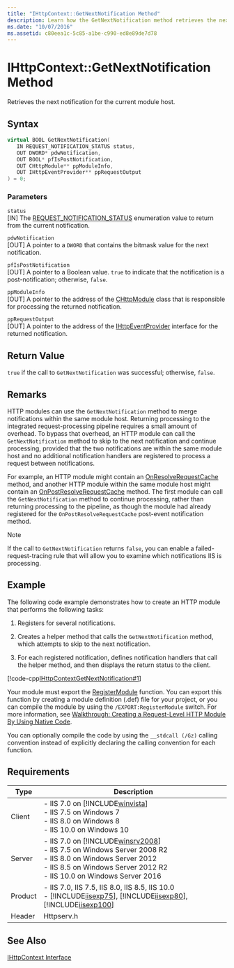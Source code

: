 ```yaml
---
title: "IHttpContext::GetNextNotification Method"
description: Learn how the GetNextNotification method retrieves the next notification for the current module host.
ms.date: "10/07/2016"
ms.assetid: c80eea1c-5c85-a1be-c990-ed8e89de7d78
---
```

# IHttpContext::GetNextNotification Method
Retrieves the next notification for the current module host.  
  
## Syntax  
  
```cpp  
virtual BOOL GetNextNotification(  
   IN REQUEST_NOTIFICATION_STATUS status,  
   OUT DWORD* pdwNotification,  
   OUT BOOL* pfIsPostNotification,  
   OUT CHttpModule** ppModuleInfo,  
   OUT IHttpEventProvider** ppRequestOutput  
) = 0;  
```  
  
### Parameters  
 `status`  
 [IN] The [REQUEST_NOTIFICATION_STATUS](../../web-development-reference/native-code-api-reference/request-notification-status-enumeration.md) enumeration value to return from the current notification.  
  
 `pdwNotification`  
 [OUT] A pointer to a `DWORD` that contains the bitmask value for the next notification.  
  
 `pfIsPostNotification`  
 [OUT] A pointer to a Boolean value. `true` to indicate that the notification is a post-notification; otherwise, `false`.  
  
 `ppModuleInfo`  
 [OUT] A pointer to the address of the [CHttpModule](../../web-development-reference/native-code-api-reference/chttpmodule-class.md) class that is responsible for processing the returned notification.  
  
 `ppRequestOutput`  
 [OUT] A pointer to the address of the [IHttpEventProvider](../../web-development-reference/native-code-api-reference/ihttpeventprovider-interface.md) interface for the returned notification.  
  
## Return Value  
 `true` if the call to `GetNextNotification` was successful; otherwise, `false`.  
  
## Remarks  
 HTTP modules can use the `GetNextNotification` method to merge notifications within the same module host. Returning processing to the integrated request-processing pipeline requires a small amount of overhead. To bypass that overhead, an HTTP module can call the `GetNextNotification` method to skip to the next notification and continue processing, provided that the two notifications are within the same module host and no additional notification handlers are registered to process a request between notifications.  
  
 For example, an HTTP module might contain an [OnResolveRequestCache](../../web-development-reference/native-code-api-reference/chttpmodule-onresolverequestcache-method.md) method, and another HTTP module within the same module host might contain an [OnPostResolveRequestCache](../../web-development-reference/native-code-api-reference/chttpmodule-onpostresolverequestcache-method.md) method. The first module can call the `GetNextNotification` method to continue processing, rather than returning processing to the pipeline, as though the module had already registered for the `OnPostResolveRequestCache` post-event notification method.  
  
> [!NOTE]
>  If the call to `GetNextNotification` returns `false`, you can enable a failed-request-tracing rule that will allow you to examine which notifications IIS is processing.  
  
## Example  
 The following code example demonstrates how to create an HTTP module that performs the following tasks:  
  
1. Registers for several notifications.  
  
2. Creates a helper method that calls the `GetNextNotification` method, which attempts to skip to the next notification.  
  
3. For each registered notification, defines notification handlers that call the helper method, and then displays the return status to the client.  
  
 [!code-cpp[IHttpContextGetNextNotification#1](../../../samples/snippets/cpp/VS_Snippets_IIS/IIS7/IHttpContextGetNextNotification/cpp/IHttpContextGetNextNotification.cpp#1)]
  
 Your module must export the [RegisterModule](../../web-development-reference/native-code-api-reference/pfn-registermodule-function.md) function. You can export this function by creating a module definition (.def) file for your project, or you can compile the module by using the `/EXPORT:RegisterModule` switch. For more information, see [Walkthrough: Creating a Request-Level HTTP Module By Using Native Code](../../web-development-reference/native-code-development-overview/walkthrough-creating-a-request-level-http-module-by-using-native-code.md).  
  
 You can optionally compile the code by using the `__stdcall (/Gz)` calling convention instead of explicitly declaring the calling convention for each function.  
  
## Requirements  
  
|Type|Description|  
|----------|-----------------|  
|Client|-   IIS 7.0 on [!INCLUDE[winvista](../../wmi-provider/includes/winvista-md.md)]<br />-   IIS 7.5 on Windows 7<br />-   IIS 8.0 on Windows 8<br />-   IIS 10.0 on Windows 10|  
|Server|-   IIS 7.0 on [!INCLUDE[winsrv2008](../../wmi-provider/includes/winsrv2008-md.md)]<br />-   IIS 7.5 on Windows Server 2008 R2<br />-   IIS 8.0 on Windows Server 2012<br />-   IIS 8.5 on Windows Server 2012 R2<br />-   IIS 10.0 on Windows Server 2016|  
|Product|-   IIS 7.0, IIS 7.5, IIS 8.0, IIS 8.5, IIS 10.0<br />-   [!INCLUDE[iisexp75](../../web-development-reference/native-code-api-reference/includes/iisexp75-md.md)], [!INCLUDE[iisexp80](../../web-development-reference/native-code-api-reference/includes/iisexp80-md.md)], [!INCLUDE[iisexp100](../../web-development-reference/native-code-api-reference/includes/iisexp100-md.md)]|  
|Header|Httpserv.h|  
  
## See Also  
 [IHttpContext Interface](../../web-development-reference/native-code-api-reference/ihttpcontext-interface.md)

